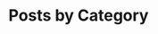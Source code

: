 ---
title: "Posts by Category"
layout: categories
permalink: /categories/
author_profile: true
sidebar:
  nav: docs
---